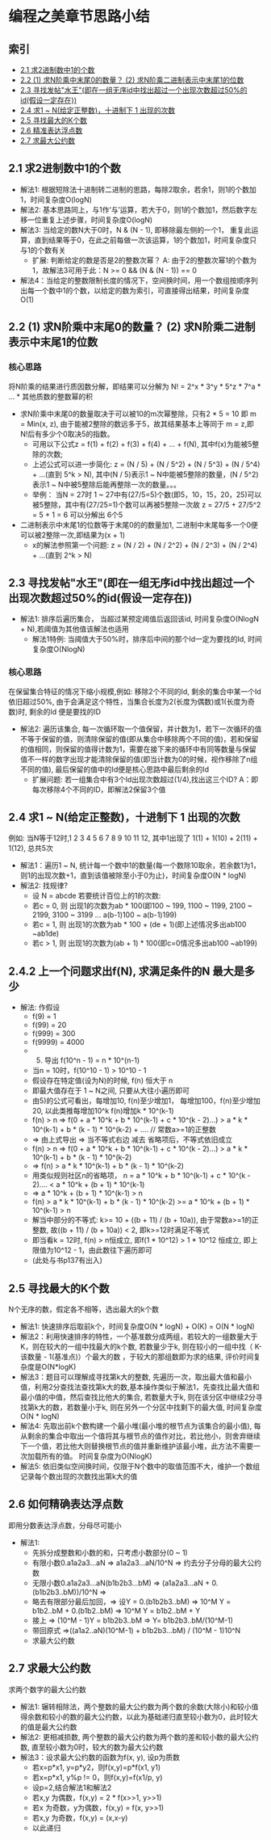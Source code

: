 # 编程之美章节思路小结

## 索引
- [2.1 求2进制数中1的个数](#21-求2进制数中1的个数)
- [2.2 (1) 求N阶乘中末尾0的数量？ (2) 求N阶乘二进制表示中末尾1的位数](#22-1-求n阶乘中末尾0的数量-2-求n阶乘二进制表示中末尾1的位数)
- [2.3 寻找发帖"水王"(即在一组无序id中找出超过一个出现次数超过50%的id(假设一定存在))](#23-寻找发帖水王即在一组无序id中找出超过一个出现次数超过50的id假设一定存在)
- [2.4 求1 ~ N(给定正整数)，十进制下 1 出现的次数](#24-求1--n给定正整数十进制下-1-出现的次数)
- [2.5 寻找最大的K个数](#25-寻找最大的k个数)
- [2.6 精准表达浮点数](#26-如何精确表达浮点数)
- [2.7 求最大公约数](#27-求最大公约数)

## 2.1 求2进制数中1的个数
- 解法1: 根据短除法十进制转二进制的思路，每除2取余，若余1，则1的个数加1，时间复杂度O(logN)
- 解法2: 基本思路同上，与1作‘与’运算，若大于0，则1的个数加1，然后数字左移一位重复上述步骤，时间复杂度O(logN)
- 解法3: 当给定的数N大于0时，N & (N - 1), 即移除最左侧的一个1， 重复此运算，直到结果等于0，在此之前每做一次该运算，1的个数加1，时间复杂度只与1的个数有关
  - 扩展: 判断给定的数是否是2的整数次幂？ A: 由于2的整数次幂1的个数为1，故解法3可用于此：N >= 0 && (N & (N - 1)) == 0
- 解法4：当给定的整数限制长度的情况下，空间换时间，用一个数组按顺序列出每一个数中1的个数，以给定的数为索引，可直接得出结果，时间复杂度O(1)

## 2.2 (1) 求N阶乘中末尾0的数量？ (2) 求N阶乘二进制表示中末尾1的位数

### 核心思路
将N阶乘的结果进行质因数分解，即结果可以分解为 N! = 2^x * 3^y * 5^z * 7^a * ... * 其他质数的整数幂的积

- 求N阶乘中末尾0的数量取决于可以被10的m次幂整除，只有2 * 5 = 10 即 m = Min(x, z), 由于能被2整除的数远多于5，故其结果基本上等同于 m = z,即 N!后有多少个0取决5的指数。
  - 可用以下公式z = f(1) + f(2) + f(3) + f(4) + ... + f(N), 其中f(x)为能被5整除的次数;
  - 上述公式可以进一步简化: z = (N / 5) + (N / 5^2) + (N / 5^3) + (N / 5^4) + ...(直到 5^k > N), 其中(N / 5)表示1 ~ N中能被5整除的数量，(N / 5^2)表示1 ~ N中被5整除后能再整除一次的数量。。。
  - 举例： 当N = 27时 1 ~ 27中有(27/5=5)个数(即5，10，15，20，25)可以被5整除，其中有(27/25=1)个数可以再被5整除一次故 z = 27/5 + 27/5^2 = 5 + 1 = 6 可以分解出 6个5
- 二进制表示中末尾1的位数等于末尾0的的数量加1, 二进制中末尾每多一个0便可以被2整除一次,即结果为(x + 1)
  - x的解法参照第一个问题:  z = (N / 2) + (N / 2^2) + (N / 2^3) + (N / 2^4) + ...(直到 2^k > N)

## 2.3 寻找发帖"水王"(即在一组无序id中找出超过一个出现次数超过50%的id(假设一定存在))
- 解法1: 排序后遍历集合， 当超过某预定阈值后返回该id, 时间复杂度O(NlogN + N),若阈值为其他值该解法也适用
  - 解法1特例: 当阈值大于50%时，排序后中间的那个Id一定为要找的Id, 时间复杂度O(NlogN)

### 核心思路

在保留集合特征的情况下缩小规模,例如: 移除2个不同的Id, 剩余的集合中某一个Id依旧超过50%, 由于会满足这个特性，当集合长度为2(长度为偶数)或1(长度为奇数)时, 剩余的Id 便是要找的ID

- 解法2: 遍历该集合, 每一次循环取一个值保留，并计数为1，若下一次循环的值不等于保留的值，则清除保留的值(即从集合中移除两个不同的值)，若和保留的值相同，则保留的值得计数为1，需要在接下来的循环中有同等数量与保留值不一样的数字出现才能清除保留的值(即当计数为0的时候，视作移除了n组不同的值), 最后保留的值中的Id便是核心思路中最后剩余的Id
  - 扩展问题: 若一组集合中有3个Id出现次数超过(1/4),找出这三个ID? A：即每次移除4个不同的ID，即解法2保留3个值

## 2.4 求1 ~ N(给定正整数)，十进制下 1 出现的次数
例如: 当N等于12时,1 2 3 4 5 6 7 8 9 10 11 12, 其中1出现了 1(1) + 1(10) + 2(11) + 1(12), 总共5次

- 解法1：遍历1 ~ N, 统计每一个数中1的数量(每一个数除10取余，若余数1为1，则1的出现次数+1，直到该值被除至小于0为止)，时间复杂度O(N * logN)
- 解法2: 找规律?
  - 设 N = abcde 若要统计百位上的1的次数:
  - 若c = 0, 则 出现1的次数为ab * 100(即100 ~ 199, 1100 ~ 1199, 2100 ~ 2199, 3100 ~ 3199 ... a(b-1)100 ~ a(b-1)199)
  - 若c = 1, 则 出现1的次数为ab * 100 + (de + 1)(即上述情况多出ab100 ~ab1de)
  - 若c > 1, 则 出现1的次数为(ab + 1) * 100(即c=0情况多出ab100 ~ab199)

## 2.4.2 上一个问题求出f(N), 求满足条件的N 最大是多少

- 解法: 作假设
  - f(9) = 1
  - f(99) = 20
  - f(999) = 300
  - f(9999) = 4000
  - 5) 导出 f(10^n - 1) = n * 10^(n-1)
  - 当n = 10时，f(10^10 - 1) > 10^10 - 1
  - 假设存在特定值(设为N)的时候, f(n) 恒大于 n
  - 即最大值存在于 1 ~ N之间, 只要从大往小遍历即可
  - 由5)的公式可看出，每增加10, f(n)至少增加1， 每增加100，f(n)至少增加20, 以此类推每增加10^k f(n)增加k * 10^(k-1)
  - f(n) > n => f(0 + a * 10^k + b * 10^(k-1) + c * 10^(k - 2)...) > a * k * 10^(k-1) + b * (k - 1) * 10^(k-2) + .... // 常数a>=1的正整数
  - => 由上式导出 => 当不等式右边 减去 省略项后，不等式依旧成立
  - f(n) > n => f(0 + a * 10^k + b * 10^(k-1) + c * 10^(k - 2)...) > a * k * 10^(k-1) + b * (k - 1) * 10^(k-2)
  - => f(n) > a * k * 10^(k-1) + b * (k - 1) * 10^(k-2)
  - 用类似规则社区n的省略项， n =  a * 10^k + b * 10^(k-1) + c * 10^(k - 2).... < a * 10^k + (b + 1) \* 10^(k-1)
  - => a * 10^k + (b + 1) \* 10^(k-1) > n
  - f(n) > a * k * 10^(k-1) + b * (k - 1) * 10^(k-2) >=  a * 10^k + (b + 1) * 10^(k-1) > n
  - 解当中部分的不等式: k>= 10 + ((b + 11) / (b + 10a)), 由于常数a>=1的正整数, 故((b + 11) / (b + 10a)) < 2, 即k>=12时满足不等式
  - 即当看k = 12时, f(n) > n恒成立, 即f(1 * 10^12) > 1 * 10^12 恒成立, 即上限值为10^12 - 1，由此数往下遍历即可
  - (此处与书p137有出入)

## 2.5 寻找最大的K个数
N个无序的数，假定各不相等，选出最大的k个数

- 解法1: 快速排序后取前k个，时间复杂度O(N * logN) + O(K) = O(N * logN)
- 解法2：利用快速排序的特性，一个基准数分成两组，若较大的一组数量大于K，则在较大的一组中找最大的k个数, 若数量少于k, 则在较小的一组中找（ K-该数量 - 1(基准点)）个最大的数 ，于较大的那组数即为求的结果, 评价时间复杂度是O(N\*logK)
- 解法3：题目可以理解成寻找第k大的整数, 先遍历一次，取出最大值和最小值，利用2分查找法查找第k大的数,基本操作类似于解法1，先查找比最大值和最小值的中值，然后查找比他大的集合, 若数量大于k, 则在该分区中继续2分寻找第k大的数，若数量小于k, 则在另外一个分区中找剩下的最大值, 时间复杂度O(N * logN)
- 解法4: 先取出前k个数构建一个最小堆(最小堆的根节点为该集合的最小值), 每从剩余的集合中取出一个值将其与根节点的值作对比，若比他小，则舍弃继续下一个值，若比他大则替换根节点的值并重新维护该最小堆，此方法不需要一次加载所有的值。
时间复杂度为O(NlogK)
- 解法5: 依旧类似空间换时间，仅限于N个数中的取值范围不大，维护一个数组记录每个数出现的次数找出第k大的值

## 2.6 如何精确表达浮点数
即用分数表达浮点数，分母尽可能小

- 解法1:
  - 先拆分成整数和小数的和，只考虑小数部分(0 ~ 1)
  - 有限小数0.a1a2a3...aN => a1a2a3...aN/10^N => 约去分子分母的最大公约数
  - 无限小数0.a1a2a3...aN(b1b2b3...bM) => (a1a2a3...aN + 0.(b1b2b3..bM))/10^N =>
  - 略去有限部分最后加回，=> 设Y = 0.(b1b2b3..bM) => 10^M Y = b1b2..bM + 0.(b1b2..bM) => 10^M Y = b1b2..bM + Y
  - 接上 => (10^M - 1)Y = b1b2b3..bM => Y= b1b2b3..bM/(10^M-1)
  - 带回原式 =>((a1a2..aN)(10^M-1) + b1b2b3...bM) / (10^M - 1)10^N
  - 求最大公约数

## 2.7 求最大公约数
求两个数字的最大公约数

- 解法1: 辗转相除法，两个整数的最大公约数为两个数的余数(大除小)和较小值得余数和较小的数的最大公约数，以此为基础递归直至较小数为0，此时较大的值是最大公约数
- 解法2: 更相减损数, 两个整数的最大公约数为两个数的差和较小数的最大公约数, 直至较小数为0时，较大的数为最大公约数
- 解法3：设求最大公约数的函数为f(x, y), 设p为质数
  - 若x=p\*x1, y=p\*y2，则f(x,y)=p\*f(x1, y1)
  - 若x=p\*x1, y%p != 0，则f(x,y)=f(x1/p, y)
  - 设p=2,结合解法1和解法2
  - 若x,y 为偶数，f(x,y) = 2 * f(x>>1, y>>1)
  - 若x 为奇数，y为偶数，f(x,y) = f(x, y>>1)
  - 若x,y 为奇数，f(x,y) = (x,x-y)
  - 以此递归
